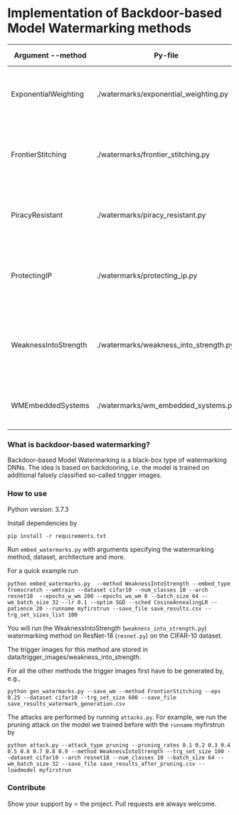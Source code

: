 # Implementation of Backdoor-based Model Watermarking methods

| Argument --method    | Py-file                                | Access paper                                                                                                                                                              | Comments                                                                                                                                            |
|----------------------|----------------------------------------|---------------------------------------------------------------------------------------------------------------------------------------------------------------------------|-----------------------------------------------------------------------------------------------------------------------------------------------------|
| ExponentialWeighting | ./watermarks/exponential_weighting.py  | [Robust Watermarking of Neural Network with Exponential Weighting](https://www.doi.org/10.1145/3321705.3329808)                                                          | In-distribution trigger images, with exponentially weighting layers, needs a pre-trained model                                                      |
| FrontierStitching    | ./watermarks/frontier_stitching.py     | [Adversarial Frontier Stitching for Remote Neural Network Watermarking](https://www.doi.org/10.1007/s00521-019-04434-z)                                                  | Perturbation-based trigger images, needs a pre-trained model for generating adversarial images                                                      |
| PiracyResistant      | ./watermarks/piracy_resistant.py       | [Piracy Resistant Watermarks for Deep Neural Networks](http://arxiv.org/abs/1910.01226)                                                                                  | Pattern-based trigger images                                                                                                                        |
| ProtectingIP         | ./watermarks/protecting_ip.py          | [Protecting Intellectual Property of Deep Neural Networks with Watermarking](https://www.doi.org/10.1145/3196494.3196550)                                                | This paper implements 3 types, which are defined through the --wm_type argument. Choices: 'content' (pattern based), 'unrelated' (OOD), 'noise'     |
| WeaknessIntoStrength | ./watermarks/weakness_into_strength.py | [Turning Your Weakness Into a Strength: Watermarking Deep Neural Networks by Backdooring](https://www.usenix.org/system/files/conference/usenixsecurity18/sec18-adi.pdf) | OOD trigger images, the trigger images are provided by the authors and stored in ./data/trigger_set/weakness_into_strength/, unfortunately only 100 |
| WMEmbeddedSystems    | ./watermarks/wm_embedded_systems.py    | [Watermarking deep neural networks for embedded systems](https://www.doi.org/10.1145/3240765.3240862)                                                                    | Pattern-based trigger images                                                                                                                        |

### What is backdoor-based watermarking?
Backdoor-based Model Watermarking is a black-box type of watermarking DNNs. The idea is based on backdooring, i.e. the model is trained on additional falsely classified so-called trigger images. 

### How to use

Python version: 3.7.3

Install dependencies by

```
pip install -r requirements.txt
```

Run ```embed_watermarks.py``` with arguments specifying the watermarking method, dataset, architecture and more.

For a quick example run

```
python embed_watermarks.py  --method WeaknessIntoStrength --embed_type fromscratch --wmtrain --dataset cifar10 --num_classes 10 --arch resnet18  --epochs_w_wm 200 --epochs_wo_wm 0 --batch_size 64 --wm_batch_size 32 --lr 0.1 --optim SGD --sched CosineAnnealingLR --patience 20 --runname myfirstrun --save_file save_results.csv --trg_set_sizes_list 100
```

You will run the WeaknessIntoStrength (```weakness_into_strength.py```) watermarking method on ResNet-18 (```resnet.py```) on the CIFAR-10 dataset.

The trigger images for this method are stored in data/trigger_images/weakness_into_strength.

For all the other methods the trigger images first have to be generated by, e.g., 

```
python gen_watermarks.py --save_wm --method FrontierStitching --eps 0.25 --dataset cifar10 --trg_set_size 600 --save_file save_results_watermark_generation.csv
```

The attacks are performed by running ```attacks.py```. For example, we run the pruning attack on the model we trained before with the ```runname``` myfirstrun by
```
python attack.py --attack_type pruning --pruning_rates 0.1 0.2 0.3 0.4 0.5 0.6 0.7 0.8 0.9 --method WeaknessIntoStrength --trg_set_size 100 --dataset cifar10 --arch resnet18 --num_classes 10 --batch_size 64 --wm_batch_size 32 --save_file save_results_after_pruning.csv --loadmodel myfirstrun
```

### Contribute
Show your support by ⭐ the project. Pull requests are always welcome.

